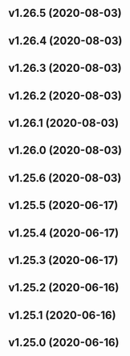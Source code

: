## v1.26.5 (2020-08-03)

## v1.26.4 (2020-08-03)

## v1.26.3 (2020-08-03)

## v1.26.2 (2020-08-03)

## v1.26.1 (2020-08-03)

## v1.26.0 (2020-08-03)

## v1.25.6 (2020-08-03)

## v1.25.5 (2020-06-17)

## v1.25.4 (2020-06-17)

## v1.25.3 (2020-06-17)

## v1.25.2 (2020-06-16)

## v1.25.1 (2020-06-16)

## v1.25.0 (2020-06-16)

